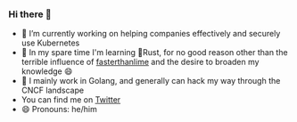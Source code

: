 ### Hi there 👋

- 🔭 I’m currently working on helping companies effectively and securely use Kubernetes
- 🌱 In my spare time I'm learning 🦀Rust, for no good reason other than the terrible influence of [fasterthanlime](https://github.com/fasterthanlime) and the desire to broaden my knowledge 😄
- 💬 I mainly work in Golang, and generally can hack my way through the CNCF landscape
- You can find me on [Twitter](https://twitter.com/mossity)
- 😄 Pronouns: he/him
